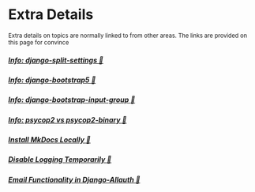 # Extra Details 
<small>Extra details on topics are normally linked to from other areas.  The links are provided on this page for convince</small>

##### [Info: django-split-settings :link:](extras/django-split-settings.md)
##### [Info: django-bootstrap5 :link:](extras/forms-w-django-bootstrap5.md)
##### [Info: django-bootstrap-input-group :link:](extras/forms-w-django-bootstrap-input-group.md)  
##### [Info: psycop2 vs psycop2-binary :link:](extras/psycopg2-binary_vs_psycopg2.md)
##### [Install MkDocs Locally :link:](extras/mkdocs_install_locally.md)
##### [Disable Logging Temporarily :link:](extras/disable_log_messages.md)
##### [Email Functionality in Django-Allauth :link:](extras/email.md)